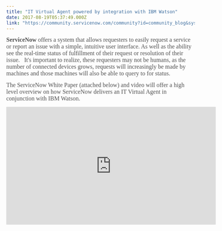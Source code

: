 ```yaml
---
title: "IT Virtual Agent powered by integration with IBM Watson"
date: 2017-08-19T05:37:49.000Z
link: "https://community.servicenow.com/community?id=community_blog&sys_id=a81eae2ddbd0dbc01dcaf3231f96194d"
---
```

<p style="margin-bottom: 6pt; font-size: 13px; font-family: arial, sans-serif; color: #666666;"><span style="font-weight: inherit; font-style: inherit; font-size: 12pt; font-family: Calibri; color: #515151;"><span style="font-style: inherit; font-family: inherit;"><strong>ServiceNow</strong></span> offers a system that allows requesters to easily request a service or report an issue with a simple, intuitive user interface. As well as the ability see the real-time status of fulfillment of their request or resolution of their issue.   It's important to realize, these requesters may not be humans, as the number of connected devices grows, requests will increasingly be made by machines and those machines will also be able to query to for status.</span></p><p style="margin-bottom: 6pt; font-size: 13px; font-family: arial, sans-serif; color: #666666;"></p><p style="margin-bottom: 6pt; font-size: 13px; font-family: arial, sans-serif; color: #666666;"><span style="font-weight: inherit; font-style: inherit; font-size: 16px; font-family: Calibri; color: #515151;">The ServiceNow White Paper (attached below) and video will offer a high level overview on how ServiceNow delivers an IT Virtual Agent in conjunction with IBM Watson.</span></p><p style="margin-bottom: 6pt; font-size: 13px; font-family: arial, sans-serif; color: #666666;"></p><p style="margin-bottom: 6pt; font-size: 13px; font-family: arial, sans-serif; color: #666666;"></p><center><iframe frameborder="0" height="315" src="https://www.youtube.com/embed/bZ4OXj7sFvU" width="560"> 
</iframe></center>
